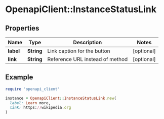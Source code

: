 # OpenapiClient::InstanceStatusLink

## Properties

| Name | Type | Description | Notes |
| ---- | ---- | ----------- | ----- |
| **label** | **String** | Link caption for the button | [optional] |
| **link** | **String** | Reference URL instead of method | [optional] |

## Example

```ruby
require 'openapi_client'

instance = OpenapiClient::InstanceStatusLink.new(
  label: Learn more,
  link: https://wikipedia.org
)
```

